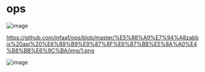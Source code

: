 # ops


![image](https://github.com/infaaf/ops/blob/master/imgs/1.png)  

https://github.com/infaaf/ops/blob/master/%E5%88%A9%E7%94%A8zabbix%20api%20%E6%89%B9%E9%87%8F%E6%B7%BB%E5%8A%A0%E4%B8%BB%E6%9C%BA/img/1.png


![image](https://github.com/infaaf/ops/blob/master/%E5%88%A9%E7%94%A8zabbix%20api%20%E6%89%B9%E9%87%8F%E6%B7%BB%E5%8A%A0%E4%B8%BB%E6%9C%BA/img/1.png)  
